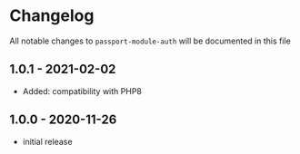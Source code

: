 # Changelog

All notable changes to `passport-module-auth` will be documented in this file

## 1.0.1 - 2021-02-02

- Added: compatibility with PHP8

## 1.0.0 - 2020-11-26

- initial release
